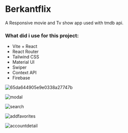 # Berkantflix

A Responsive movie and Tv show app used with tmdb api.

### What did i use for this project:

- Vite + React
- React Router
- Tailwind CSS
- Material UI
- Swiper
- Context API
- Firebase

![65da644905e9e0338a27747b](https://github.com/Berkanttumer/React_Projects/assets/137554798/5932ef7f-3ade-47aa-aa22-2a6fe0d794bf)

![modal](https://github.com/Berkanttumer/React_Projects/assets/137554798/280c1f37-d833-481c-b017-ab02e44ecf50)

![search](https://github.com/Berkanttumer/React_Projects/assets/137554798/d591171a-95d1-4b47-a2f3-87fb5307a4a8)

![addfavorites](https://github.com/Berkanttumer/React_Projects/assets/137554798/526434f9-8849-4c09-9aca-86f7df86a07a)

![accountdetail](https://github.com/Berkanttumer/React_Projects/assets/137554798/84a0b905-41d7-478f-bf82-6746c9586a23)
